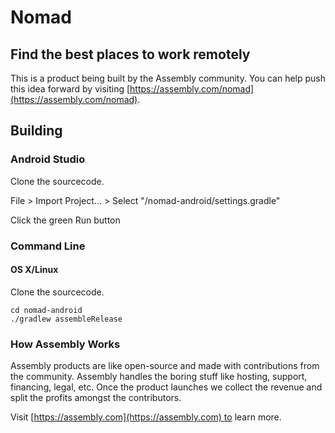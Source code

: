 # Nomad

## Find the best places to work remotely

This is a product being built by the Assembly community. You can help push this idea forward by visiting [https://assembly.com/nomad](https://assembly.com/nomad).

## Building

### Android Studio

Clone the sourcecode.

File > Import Project... > Select "/nomad-android/settings.gradle"

Click the green Run button

### Command Line

#### OS X/Linux

Clone the sourcecode.

    cd nomad-android
    ./gradlew assembleRelease

### How Assembly Works

Assembly products are like open-source and made with contributions from the community. Assembly handles the boring stuff like hosting, support, financing, legal, etc. Once the product launches we collect the revenue and split the profits amongst the contributors.

Visit [https://assembly.com](https://assembly.com) to learn more.
